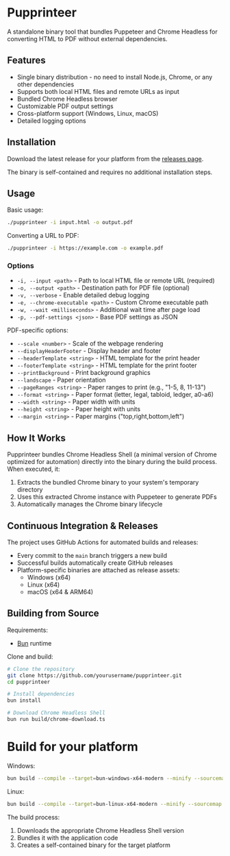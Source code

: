 # Pupprinteer

A standalone binary tool that bundles Puppeteer and Chrome Headless for converting HTML to PDF without external dependencies.

## Features

- Single binary distribution - no need to install Node.js, Chrome, or any other dependencies
- Supports both local HTML files and remote URLs as input
- Bundled Chrome Headless browser
- Customizable PDF output settings
- Cross-platform support (Windows, Linux, macOS)
- Detailed logging options

## Installation

Download the latest release for your platform from the [releases page](https://github.com/keesystem/pupprinteer/releases).

The binary is self-contained and requires no additional installation steps.

## Usage

Basic usage:
```bash
./pupprinteer -i input.html -o output.pdf
```

Converting a URL to PDF:
```bash
./pupprinteer -i https://example.com -o example.pdf
```

### Options

- `-i, --input <path>` - Path to local HTML file or remote URL (required)
- `-o, --output <path>` - Destination path for PDF file (optional)
- `-v, --verbose` - Enable detailed debug logging
- `-e, --chrome-executable <path>` - Custom Chrome executable path
- `-w, --wait <milliseconds>` - Additional wait time after page load
- `-p, --pdf-settings <json>` - Base PDF settings as JSON

PDF-specific options:
- `--scale <number>` - Scale of the webpage rendering
- `--displayHeaderFooter` - Display header and footer
- `--headerTemplate <string>` - HTML template for the print header
- `--footerTemplate <string>` - HTML template for the print footer
- `--printBackground` - Print background graphics
- `--landscape` - Paper orientation
- `--pageRanges <string>` - Paper ranges to print (e.g., "1-5, 8, 11-13")
- `--format <string>` - Paper format (letter, legal, tabloid, ledger, a0-a6)
- `--width <string>` - Paper width with units
- `--height <string>` - Paper height with units
- `--margin <string>` - Paper margins ("top,right,bottom,left")

## How It Works

Pupprinteer bundles Chrome Headless Shell (a minimal version of Chrome optimized for automation) directly into the binary during the build process. When executed, it:

1. Extracts the bundled Chrome binary to your system's temporary directory
2. Uses this extracted Chrome instance with Puppeteer to generate PDFs
3. Automatically manages the Chrome binary lifecycle

## Continuous Integration & Releases

The project uses GitHub Actions for automated builds and releases:

- Every commit to the `main` branch triggers a new build
- Successful builds automatically create GitHub releases
- Platform-specific binaries are attached as release assets:
  - Windows (x64)
  - Linux (x64)
  - macOS (x64 & ARM64)

## Building from Source

Requirements:
- [Bun](https://bun.sh/) runtime

Clone and build:
```bash
# Clone the repository
git clone https://github.com/yourusername/pupprinteer.git
cd pupprinteer

# Install dependencies
bun install

# Download Chrome Headless Shell
bun run build/chrome-download.ts
```

# Build for your platform
Windows:
```bash
bun build --compile --target=bun-windows-x64-modern --minify --sourcemap src/main.ts --outfile pupprinteer.exe
```

Linux:
```bash
bun build --compile --target=bun-linux-x64-modern --minify --sourcemap src/main.ts --outfile pupprinteer
```

The build process:
1. Downloads the appropriate Chrome Headless Shell version
2. Bundles it with the application code
3. Creates a self-contained binary for the target platform